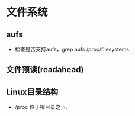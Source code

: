 # 文件系统

## aufs
- 检查是否支持aufs，grep aufs /proc/filesystems

## 文件预读(readahead)

## Linux目录结构
- /proc
位于根目录之下.
